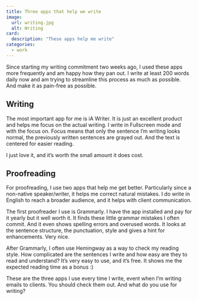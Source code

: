```yaml
---
title: Three apps that help we write
image:
  url: writing.jpg
  alt: Writing
card:
  description: "These apps help me write"
categories:
  - work
---
```

Since starting my writing commitment two weeks ago, I used these apps more frequently and am happy how they pan out. 
I write at least 200 words daily now and am trying to streamline this process as much as possible. And make it as pain-free as possible. 

## Writing
The most important app for me is iA Writer. It is just an excellent product and helps me focus on the actual writing. I write in Fullscreen mode and with the focus on. Focus means that only the sentence I’m writing looks normal, the previously written sentences are grayed out. And the text is centered for easier reading.

I just love it, and it’s worth the small amount it does cost.

## Proofreading
For proofreading, I use two apps that help me get better. Particularly since a non-native speaker/writer, it helps me correct natural mistakes. I do write in English to reach a broader audience, and it helps with client communication. 

The first proofreader I use is Grammarly. I have the app installed and pay for it yearly but it well worth it. 
It finds these little grammar mistakes I often commit. And it even shows spelling errors and overused words. It looks at the sentence structure, the punctuation, style and gives a hint for enhancements. Very nice. 

After Grammarly, I often use Hemingway as a way to check my reading style. How complicated are the sentences I write and how easy are they to read and understand? It’s very easy to use, and it’s free. It shows me the expected reading time as a bonus :)

These are the three apps I use every time I write, event when I’m writing emails to clients. 
You should check them out.
And what do you use for writing?
